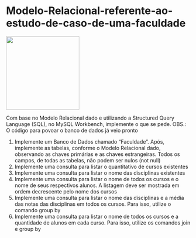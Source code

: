 # Modelo-Relacional-referente-ao-estudo-de-caso-de-uma-faculdade

 <img src="https://ibb.co/6Yt8Y92" width="200" />

Com base no Modelo Relacional dado e utilizando a Structured Query Language (SQL), no MySQL Workbench, implemente o que se pede.
OBS.: O código para povoar o banco de dados já veio pronto

1. Implemente um Banco de Dados chamado “Faculdade”. Após, implemente as tabelas, conforme o Modelo Relacional dado, observando as chaves primárias e as chaves estrangeiras. Todos os campos, de todas as tabelas, não podem ser nulos (not null)
2. Implemente uma consulta para listar o quantitativo de cursos existentes
3. Implemente uma consulta para listar o nome das disciplinas existentes
4. Implemente uma consulta para listar o nome de todos os cursos e o nome de seus respectivos alunos. A listagem deve ser mostrada em ordem decrescente pelo nome dos cursos
5. Implemente uma consulta para listar o nome das disciplinas e a média das notas das disciplinas em todos os cursos. Para isso, utilize o comando group by
6. Implemente uma consulta para listar o nome de todos os cursos e a quantidade de alunos em cada curso. Para isso, utilize os comandos join e group by
